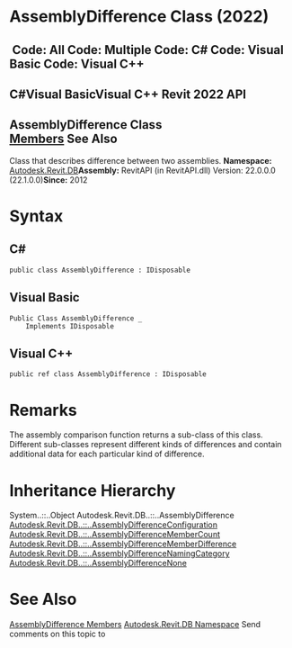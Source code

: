 # AssemblyDifference Class (2022)

﻿
 Code: All Code: Multiple Code: C# Code: Visual Basic Code: Visual C++   
---  
C#Visual BasicVisual C++
Revit 2022 API  
---  
AssemblyDifference Class  
[Members](ee5f75ab-dc92-3512-503e-a24960b3a963.md "AssemblyDifference Members") See Also  
---  
Class that describes difference between two assemblies. 
**Namespace:** [Autodesk.Revit.DB](87546ba7-461b-c646-cbb1-2cb8f5bff8b2.md "Autodesk.Revit.DB Namespace")**Assembly:** RevitAPI (in RevitAPI.dll) Version: 22.0.0.0 (22.1.0.0)**Since:** 2012 
# Syntax
C#  
---  
```text
public class AssemblyDifference : IDisposable
```
  
Visual Basic  
---  
```text
Public Class AssemblyDifference _
	Implements IDisposable
```
  
Visual C++  
---  
```text
public ref class AssemblyDifference : IDisposable
```
  
# Remarks
The assembly comparison function returns a sub-class of this class. Different sub-classes represent different kinds of differences and contain additional data for each particular kind of difference. 
# Inheritance Hierarchy
System..::..Object Autodesk.Revit.DB..::..AssemblyDifference [Autodesk.Revit.DB..::..AssemblyDifferenceConfiguration](77f93e08-edf7-e03b-0671-ca59c6301f32.md "AssemblyDifferenceConfiguration Class") [Autodesk.Revit.DB..::..AssemblyDifferenceMemberCount](0245ee71-17d9-3626-a5d9-6270334ed940.md "AssemblyDifferenceMemberCount Class") [Autodesk.Revit.DB..::..AssemblyDifferenceMemberDifference](8672fb73-9882-5078-9aa2-72bf84d63c7f.md "AssemblyDifferenceMemberDifference Class") [Autodesk.Revit.DB..::..AssemblyDifferenceNamingCategory](cac67198-6888-6c9c-bc0b-f11cf9da2f77.md "AssemblyDifferenceNamingCategory Class") [Autodesk.Revit.DB..::..AssemblyDifferenceNone](cdb8ea5f-c63a-2319-9dd2-0ac4e435871b.md "AssemblyDifferenceNone Class")
# See Also
[AssemblyDifference Members](ee5f75ab-dc92-3512-503e-a24960b3a963.md "AssemblyDifference Members")
[Autodesk.Revit.DB Namespace](87546ba7-461b-c646-cbb1-2cb8f5bff8b2.md "Autodesk.Revit.DB Namespace")
Send comments on this topic to 